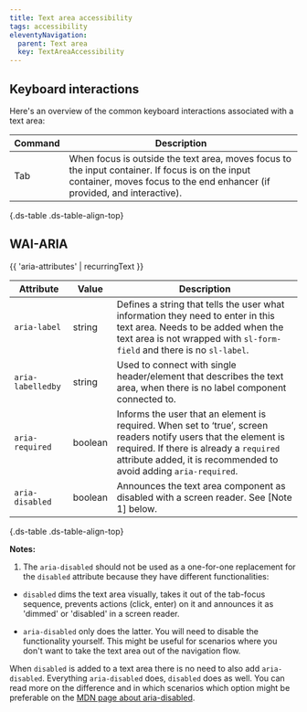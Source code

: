 ```yaml
---
title: Text area accessibility
tags: accessibility
eleventyNavigation:
  parent: Text area
  key: TextAreaAccessibility
---
```

<section>

## Keyboard interactions

Here's an overview of the common keyboard interactions associated with a text area:

<div class="ds-table-wrapper">

|Command|Description|
|-|-|
|Tab|When focus is outside the text area, moves focus to the input container. If focus is on the input container, moves focus to the end enhancer (if provided, and interactive).|

{.ds-table .ds-table-align-top}

</div>

</section>

<section>


## WAI-ARIA

{{ 'aria-attributes' | recurringText }}

<div class="ds-table-wrapper">

|Attribute | Value | Description                                                                                                                                                                                                             |
|-|-|-|
|`aria-label`|string| Defines a string that tells the user what information they need to enter in this text area. Needs to be added when the text area is not wrapped with `sl-form-field` and there is no `sl-label`.                        |
|`aria-labelledby`|string| Used to connect with single header/element that describes the text area, when there is no label component connected to.                                                                                                 |
|`aria-required`|boolean| Informs the user that an element is required. When set to ‘true’, screen readers notify users that the element is required. If there is already a `required` attribute added, it is recommended to avoid adding `aria-required`. |
|`aria-disabled`|boolean| Announces the text area component as disabled with a screen reader. See [Note 1] below.                                                                                                                                 |yes|

{.ds-table .ds-table-align-top}

</div>

**Notes:**
1. The `aria-disabled` should not be used as a one-for-one replacement for the `disabled` attribute because they have different functionalities:

- `disabled` dims the text area visually, takes it out of the tab-focus sequence, prevents actions (click, enter) on it and announces it as 'dimmed' or 'disabled' in a screen reader.

- `aria-disabled` only does the latter. You will need to disable the functionality yourself. This might be useful for scenarios where you don't want to take the text area out of the navigation flow.

When `disabled` is added to a text area there is no need to also add `aria-disabled`. Everything `aria-disabled` does, `disabled` does as well. You can read more on the difference and in which scenarios which option might be preferable on the [MDN page about aria-disabled](https://developer.mozilla.org/en-US/docs/Web/Accessibility/ARIA/Attributes/aria-disabled).


</section>
